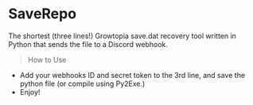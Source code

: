 # SaveRepo
The shortest (three lines!) Growtopia save.dat recovery tool written in Python that sends the file to a Discord webhook.

> How to Use
- Add your webhooks ID and secret token to the 3rd line, and save the python file (or compile using Py2Exe.)
- Enjoy!
